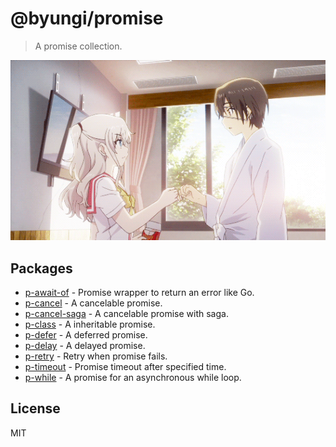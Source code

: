 # @byungi/promise
> A promise collection.

![promise](./promise.gif)

## Packages
- [p-await-of](https://github.com/skt-t1-byungi/promise/tree/master/packages/p-await-of) - Promise wrapper to return an error like Go.
- [p-cancel](https://github.com/skt-t1-byungi/promise/tree/master/packages/p-cancel) - A cancelable promise.
- [p-cancel-saga](https://github.com/skt-t1-byungi/promise/tree/master/packages/p-cancel-saga) - A cancelable promise with saga.
- [p-class](https://github.com/skt-t1-byungi/promise/tree/master/packages/p-class) - A inheritable promise.
- [p-defer](https://github.com/skt-t1-byungi/promise/tree/master/packages/p-defer) - A deferred promise.
- [p-delay](https://github.com/skt-t1-byungi/promise/tree/master/packages/p-delay) - A delayed promise.
- [p-retry](https://github.com/skt-t1-byungi/promise/tree/master/packages/p-retry) - Retry when promise fails.
- [p-timeout](https://github.com/skt-t1-byungi/promise/tree/master/packages/p-timeout) - Promise timeout after specified time.
- [p-while](https://github.com/skt-t1-byungi/promise/tree/master/packages/p-while) - A promise for an asynchronous while loop.

## License
MIT
